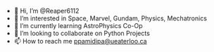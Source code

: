 - 👋 Hi, I’m @Reaper6112
- 👀 I’m interested in Space, Marvel, Gundam, Physics, Mechatronics
- 🌱 I’m currently learning AstroPhysics Co-Op
- 💞️ I’m looking to collaborate on Python Projects
- 📫 How to reach me ppamidipa@ueaterloo.ca

<!---
Reaper6112/Reaper6112 is a ✨ special ✨ repository because its `README.md` (this file) appears on your GitHub profile.
You can click the Preview link to take a look at your changes.
--->
